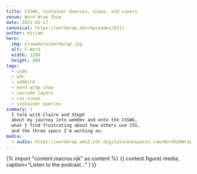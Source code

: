 ```yaml
---
title: CSSWG, Container Queries, Scope, and Layers
venue: Word Wrap Show
date: 2021-05-17
canonical: https://wordwrap.dev/episodes/011/
author: miriam
hero:
  img: elsewhere/wordwrap.jpg
  alt: F-Word
  width: 1280
  height: 500
tags:
  - code
  - w3c
  - oddbird
  - word wrap show
  - cascade layers
  - css scope
  - container queries
summary: |
  I talk with Claire and Steph
  about my journey into webdev and onto the CSSWG,
  what I find frustrating about how others use CSS,
  and the three specs I'm working on.
media:
  - audio: https://wordwrap.ams3.cdn.digitaloceanspaces.com/Word%20Wrap%20-%20Episode%2011.mp3
---
```


{% import "content.macros.njk" as content %}
{{ content.figure(
  media,
  caption="Listen to the podcast..."
) }}
